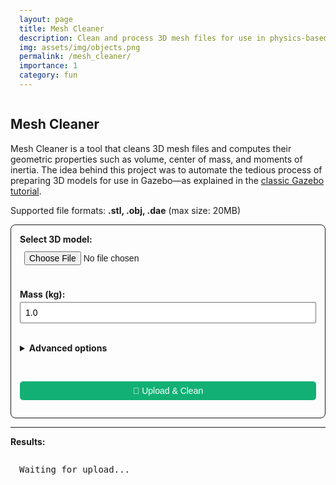 ```yaml
---
layout: page
title: Mesh Cleaner
description: Clean and process 3D mesh files for use in physics-based simulation environments
img: assets/img/objects.png
permalink: /mesh_cleaner/
importance: 1
category: fun
---
```


<h2>Mesh Cleaner</h2>
<p>
  Mesh Cleaner is a tool that cleans 3D mesh files and computes their geometric properties such as volume, center of mass, and moments of inertia. The idea behind this project was to automate the tedious process of preparing 3D models for use in Gazebo—as explained in the <a href="https://classic.gazebosim.org/tutorials?tut=inertia" target="_blank">classic Gazebo tutorial</a>.
</p>

<p>Supported file formats: <strong>.stl, .obj, .dae</strong> (max size: 20MB)</p>

<form id="uploadForm">
  <label for="fileInput"><strong>Select 3D model:</strong></label><br>
  <input type="file" id="fileInput" accept=".stl,.obj,.dae" required /><br><br>

  <label for="massInput"><strong>Mass (kg):</strong></label><br>
  <input type="number" id="massInput" step="0.1" value="1.0" min="0.01" required /><br><br>

  <details>
    <summary style="cursor:pointer; font-weight:bold;">Advanced options</summary>
    <label>
      <input type="checkbox" id="saveNormals">
      Save vertex normals in output mesh
      <br><small style="opacity: 0.75;">(This may help with some rendering tools, but increases file size. Not always necessary.)</small>
    </label><br>
    <label>
      <input type="checkbox" id="useConvexHull">
      Generate convex hull of the mesh
      <br><small style="opacity: 0.75;">(Useful for models with holes or open surfaces.)</small>
    </label><br>
  </details>
  <br>

  <button type="button" onclick="uploadFile()">🚀 Upload & Clean</button>
</form>

<hr>
<p><strong>Results:</strong></p>
<p id="usageTip" style="display:none; margin-top: 1em;">
  <em>The XML snippet below (inside <code>&lt;inertial&gt;</code>) can be directly used in URDF or SDF robot model files, for example when simulating in Gazebo or ROS-based environments.</em>
</p>
<pre id="response">Waiting for upload...</pre>
<a id="downloadLink" style="display:none;" download>⬇ Download Cleaned Mesh</a>
<a id="view3DLink" style="display:none;" target="_blank">🔍 View in 3D Viewer</a>

<script>
async function uploadFile() {
  const fileInput = document.getElementById("fileInput");
  const file = fileInput.files[0];
  const mass = document.getElementById("massInput").value;
  const saveNormals = document.getElementById("saveNormals").checked;
  const useConvexHull = document.getElementById("useConvexHull").checked;
  const responseEl = document.getElementById("response");
  const linkEl = document.getElementById("downloadLink");
  const viewLinkEl = document.getElementById("view3DLink");
  const usageTip = document.getElementById("usageTip");

  if (!file) {
    alert("Please select a file.");
    return;
  }

  if (file.size > 20 * 1024 * 1024) {
    alert("File size must be under 20MB.");
    return;
  }

  responseEl.textContent = "⏳ Uploading and processing...";
  usageTip.style.display = "none";
  linkEl.style.display = "none";
  viewLinkEl.style.display = "none";

  const formData = new FormData();
  formData.append("file", file);
  formData.append("mass", mass);
  formData.append("save_normals", saveNormals);
  formData.append("use_convex_hull", useConvexHull);

  try {
    const res = await fetch("https://mesh-cleaner-692118822266.europe-west1.run.app/upload", {
      method: "POST",
      body: formData,
    });

    const data = await res.json();

    if (!res.ok) {
      responseEl.textContent = "❌ Error: " + data.error;
      return;
    }

    responseEl.textContent = data.metrics;
    usageTip.style.display = "block";

    const cleanedMeshURL = `https://mesh-cleaner-692118822266.europe-west1.run.app${data.download_url}`;
    linkEl.href = cleanedMeshURL;
    linkEl.style.display = "inline";

    // Add the 3D viewer link
    viewLinkEl.href = `/3d-viz/?file=${encodeURIComponent(cleanedMeshURL)}`;
    viewLinkEl.style.display = "inline";
  } catch (err) {
    responseEl.textContent = "❌ Upload failed: " + err.message;
  }
}
</script>

<style>
#uploadForm {
  padding: 1em;
  border: 1px solid;
  border-radius: 8px;
  max-width: 500px;
}

input[type="file"],
input[type="number"],
#uploadForm button {
  font-size: 1em;
  padding: 0.5em;
  margin-top: 0.3em;
  width: 100%;
  box-sizing: border-box;
}

#uploadForm button {
  background-color: #12b075;
  border: none;
  border-radius: 5px;
  cursor: pointer;
  margin-top: 1em;
  color: white;
}

#uploadForm button:hover {
  background-color: #0e8d5d;
}

pre {
  padding: 1em;
  max-width: 100%;
  white-space: pre-wrap;
  word-wrap: break-word;
}

#downloadLink,
#view3DLink {
  display: inline-block;
  margin-top: 1em;
  padding: 0.5em;
  width: 100%;
  box-sizing: border-box;
  background-color: #12b075;
  border-radius: 5px;
  color: white;
  text-align: center;
  text-decoration: none;
  cursor: pointer;
}

#downloadLink:hover,
#view3DLink:hover {
  background-color: #0e8d5d;
}
</style>
